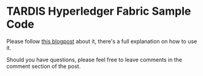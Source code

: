 # TARDIS Hyperledger Fabric Sample Code

Please follow [this blogpost] about it, there's a full explanation on how to use it.

Should you have questions, please feel free to leave comments in the comment section of the post.

[this blogpost]: https://gorillalogic.com/blog/hyperledger-fabric-tutorial-part-1-make-your-own-blockchain
